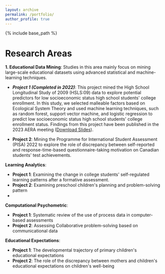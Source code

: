 ```yaml
---
layout: archive
permalink: /portfolio/
author_profile: true
---
```


{% include base_path %}

Research Areas
======

**1. Educational Data Mining**: Studies in this area mainly focus on mining large-scale educational datasets using advanced statistical and machine-learning techniques.

* **_Project 1 (Completed in 2022)_**:
  This project mined the High School Longitudinal Study of 2009 (HSLS:09) data to explore potential predictors for low socioeconomic status high school students' college enrollment. In this study, we selected malleable factors based on Ecological System Theory and used machine learning techniques, such as random forest, support vector machine, and logistic regression to predict low socioeconomic status high school students' college enrollment status. Findings from this project have been published in the 2023 AERA meeting ([Download Slides](files/04_2023AERAHS.pdf)).
  
* **Project 2**: Mining the Programme for International Student Assessment (PISA) 2022 to explore the role of discrepancy between self-reported and response-time-based questionnaire-taking motivation on Canadian students' test achievements.

**Learning Analytics**:  
* **Project 1**: Examining the change in college students' self-regulated learning patterns after a formative assessment.
* **Project 2**: Examining preschool children's planning and problem-solving pattern
* 

**Computational Psychometric**:
* **Project 1**: Systematic review of the use of process data in computer-based assessments
* **Project 2**: Assessing Collaborative problem-solving based on communicational data


**Educational Expectations**:
* **Project 1**: The developmental trajectory of primary children's educational expectations
* **Project 2**: The role of the discrepancy between mothers and children's educational expectations on children's well-being

